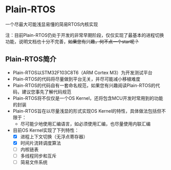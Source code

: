 # Plain-RTOS
一个尽最大可能浅显易懂的简易RTOS内核实现

注：目前Plain-RTOS仍处于开发的非常早期阶段，仅仅实现了最基本的进程切换功能，说明文档也十分不完善，~~如果您有兴趣，何不点一个star呢？~~

## Plain-RTOS简介

- Plain-RTOS以STM32F103C8T6（ARM Cortex M3）为开发测试平台
- Plain-RTOS的代码将尽量做到平台无关，并尽可能减小移植难度
- Plain-RTOS的代码自有一套命名规范，如果您有兴趣阅读Plain-RTOS的代码，建议您事先了解代码规范
- Plain-RTOS将不仅仅是一个OS Kernel，还将包含MCU开发时常用到的功能的封装
- Plain-RTOS旨在以尽量浅显的形式实现OS Kernel的特性，具体做法包括但不限于：
  - 尽可能少地使用汇编语言，如必须使用汇编，也尽量使用内联汇编
- 目前OS Kernel实现了下列特性：
  - [x] 进程上下文切换（无浮点寄存器）
  - [x] 时间片流转调度算法
  - [ ] 内核链表
  - [ ] 多线程同步和互斥
  - [ ] 简易文件系统